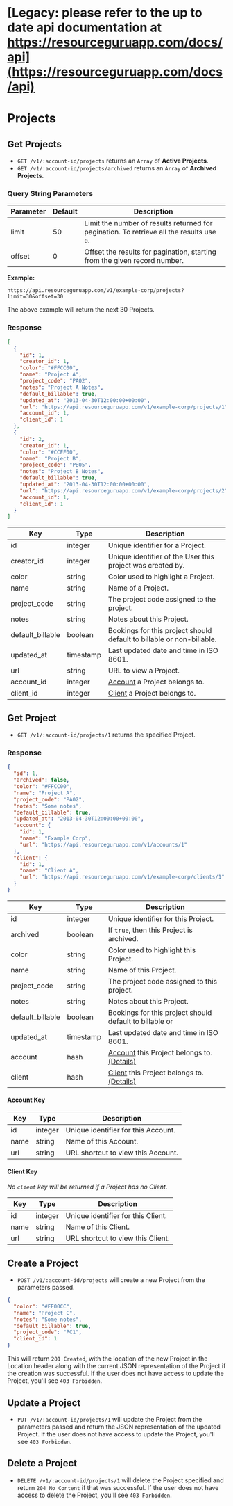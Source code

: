# [Legacy: please refer to the up to date api documentation at https://resourceguruapp.com/docs/api](https://resourceguruapp.com/docs/api)

# Projects

## Get Projects

* `GET /v1/:account-id/projects` returns an `Array` of **Active Projects**.
* `GET /v1/:account-id/projects/archived` returns an `Array` of **Archived Projects**.

### Query String Parameters

| Parameter | Default | Description |
|-----------|---------|-------------|
| limit | 50 | Limit the number of results returned for pagination. To retrieve all the results use `0`. |
| offset | 0 | Offset the results for pagination, starting from the given record number. |

**Example:**

```
https://api.resourceguruapp.com/v1/example-corp/projects?limit=30&offset=30
```

The above example will return the next 30 Projects.

### Response

```json
[
  {
    "id": 1,
    "creator_id": 1,
    "color": "#FFCC00",
    "name": "Project A",
    "project_code": "PA02",
    "notes": "Project A Notes",
    "default_billable": true,
    "updated_at": "2013-04-30T12:00:00+00:00",
    "url": "https://api.resourceguruapp.com/v1/example-corp/projects/1",
    "account_id": 1,
    "client_id": 1
  },
  {
    "id": 2,
    "creator_id": 1,
    "color": "#CCFF00",
    "name": "Project B",
    "project_code": "PB05",
    "notes": "Project B Notes",
    "default_billable": true,
    "updated_at": "2013-04-30T12:00:00+00:00",
    "url": "https://api.resourceguruapp.com/v1/example-corp/projects/2",
    "account_id": 1,
    "client_id": 1
  }
]
```

| Key | Type | Description |
|-----|------|-------------|
| id | integer | Unique identifier for a Project. |
| creator_id | integer | Unique identifier of the User this project was created by. |
| color | string | Color used to highlight a Project. |
| name | string | Name of a Project. |
| project_code | string | The project code assigned to the project. |
| notes | string | Notes about this Project. |
| default_billable | boolean | Bookings for this project should default to billable or non-billable. |
| updated_at | timestamp | Last updated date and time in ISO 8601. |
| url | string | URL to view a Project. |
| account_id | integer | [Account] a Project belongs to. |
| client_id | integer | [Client] a Project belongs to. |

## Get Project

* `GET /v1/:account-id/projects/1` returns the specified Project.

### Response

```json
{
  "id": 1,
  "archived": false,
  "color": "#FFCC00",
  "name": "Project A",
  "project_code": "PA02",
  "notes": "Some notes",
  "default_billable": true,
  "updated_at": "2013-04-30T12:00:00+00:00",
  "account": {
    "id": 1,
    "name": "Example Corp",
    "url": "https://api.resourceguruapp.com/v1/accounts/1"
  },
  "client": {
    "id": 1,
    "name": "Client A",
    "url": "https://api.resourceguruapp.com/v1/example-corp/clients/1"
  }
}
```

| Key | Type | Description |
|-----|------|-------------|
| id | integer | Unique identifier for this Project. |
| archived | boolean | If `true`, then this Project is archived. |
| color | string | Color used to highlight this Project. |
| name | string | Name of this Project. |
| project_code | string | The project code assigned to this project. |
| notes | string | Notes about this Project. |
| default_billable | boolean | Bookings for this project should default to billable or |  |non-billable. |
| updated_at | timestamp | Last updated date and time in ISO 8601. |
| account | hash | [Account] this Project belongs to. [(Details)](#account-key) |
| client | hash | [Client] this Project belongs to. [(Details)](#client-key) |

#### Account Key

| Key | Type | Description |
|-----|------|-------------|
| id | integer | Unique identifier for this Account. |
| name | string | Name of this Account. |
| url | string | URL shortcut to view this Account. |

#### Client Key

*No `client` key will be returned if a Project has no Client.*

| Key | Type | Description |
|-----|------|-------------|
| id | integer | Unique identifier for this Client. |
| name | string | Name of this Client. |
| url | string | URL shortcut to view this Client. |

[Account]: ../endpoints/accounts.md "Account Documentation"
[Client]: ../endpoints/clients.md "Client Documentation"

## Create a Project

* `POST /v1/:account-id/projects` will create a new Project from the parameters passed.

```json
{
  "color": "#FF00CC",
  "name": "Project C",
  "notes": "Some notes",
  "default_billable": true,
  "project_code": "PC1",
  "client_id": 1
}
```

This will return `201 Created`, with the location of the new Project in the Location header
along with the current JSON representation of the Project if the creation was successful.
If the user does not have access to update the Project, you'll see `403 Forbidden`.

## Update a Project

* `PUT /v1/:account-id/projects/1` will update the Project from the parameters passed and return
the JSON representation of the updated Project. If the user does not have access to update
the Project, you'll see `403 Forbidden`.

## Delete a Project

* `DELETE /v1/:account-id/projects/1` will delete the Project specified and return `204 No Content`
if that was successful. If the user does not have access to delete the Project, you'll see `403 Forbidden`.
